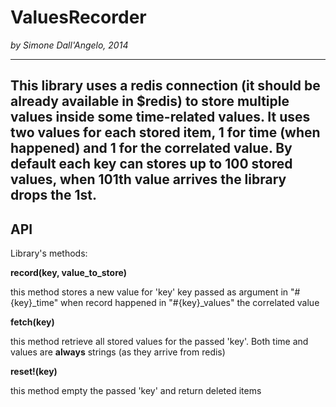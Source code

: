 # ValuesRecorder #

*by Simone Dall'Angelo, 2014*

---
This library uses a redis connection (it should be already available in $redis) to store
multiple values inside some time-related values.
It uses two values for each stored item, 1 for time (when happened)
and 1 for the correlated value.
By default each key can stores up to 100 stored values, when 101th value arrives the library drops the 1st.
---

## API ##

Library's methods:

**record(key, value_to_store)**

  this method stores a new value for 'key' key passed as argument
  in "#{key}_time" when record happened
  in "#{key}_values" the correlated value

**fetch(key)**

  this method retrieve all stored values for the passed 'key'.
  Both time and values are **always** strings (as they arrive from redis)

**reset!(key)**

  this method empty the passed 'key' and return deleted items